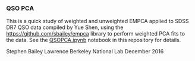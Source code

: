 ### QSO PCA ###

This is a quick study of weighted and unweighted EMPCA applied to
SDSS DR7 QSO data compiled by Yue Shen, using the
https://github.com/sbailey/empca library to perform weighted PCA fits to the data.
See the [QSOPCA.ipynb](https://github.com/sbailey/qsopca/blob/master/QSOPCA.ipynb)
notebook in this repository for details.

Stephen Bailey
Lawrence Berkeley National Lab
December 2016
